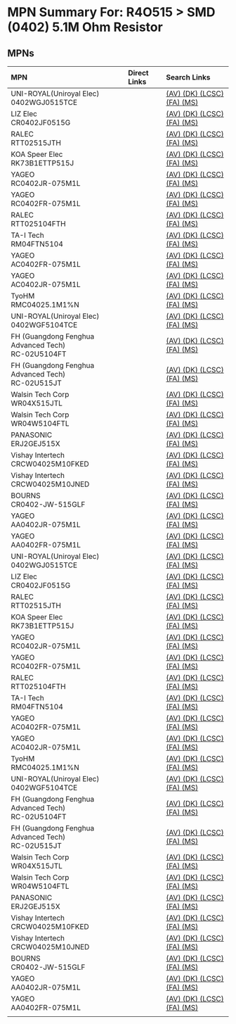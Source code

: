 



# MPN Summary For: R4O515 > SMD (0402) 5.1M Ohm Resistor

## MPNs
  

|MPN|Direct Links|Search Links|
| :--- | :--- | :--- |
|UNI-ROYAL(Uniroyal Elec)<br>0402WGJ0515TCE||[(AV) ](https://www.avnet.com/shop/us/search/0402WGJ0515TCE)[(DK) ](https://www.digikey.co.uk/en/products/result?s=0402WGJ0515TCE)[(LCSC) ](https://www.lcsc.com/search?q=0402WGJ0515TCE)[(FA) ](https://uk.farnell.com/search?st=0402WGJ0515TCE)[(MS) ](https://www.mouser.com/c/?q=0402WGJ0515TCE)|
|LIZ Elec<br>CR0402JF0515G||[(AV) ](https://www.avnet.com/shop/us/search/CR0402JF0515G)[(DK) ](https://www.digikey.co.uk/en/products/result?s=CR0402JF0515G)[(LCSC) ](https://www.lcsc.com/search?q=CR0402JF0515G)[(FA) ](https://uk.farnell.com/search?st=CR0402JF0515G)[(MS) ](https://www.mouser.com/c/?q=CR0402JF0515G)|
|RALEC<br>RTT02515JTH||[(AV) ](https://www.avnet.com/shop/us/search/RTT02515JTH)[(DK) ](https://www.digikey.co.uk/en/products/result?s=RTT02515JTH)[(LCSC) ](https://www.lcsc.com/search?q=RTT02515JTH)[(FA) ](https://uk.farnell.com/search?st=RTT02515JTH)[(MS) ](https://www.mouser.com/c/?q=RTT02515JTH)|
|KOA Speer Elec<br>RK73B1ETTP515J||[(AV) ](https://www.avnet.com/shop/us/search/RK73B1ETTP515J)[(DK) ](https://www.digikey.co.uk/en/products/result?s=RK73B1ETTP515J)[(LCSC) ](https://www.lcsc.com/search?q=RK73B1ETTP515J)[(FA) ](https://uk.farnell.com/search?st=RK73B1ETTP515J)[(MS) ](https://www.mouser.com/c/?q=RK73B1ETTP515J)|
|YAGEO<br>RC0402JR-075M1L||[(AV) ](https://www.avnet.com/shop/us/search/RC0402JR-075M1L)[(DK) ](https://www.digikey.co.uk/en/products/result?s=RC0402JR-075M1L)[(LCSC) ](https://www.lcsc.com/search?q=RC0402JR-075M1L)[(FA) ](https://uk.farnell.com/search?st=RC0402JR-075M1L)[(MS) ](https://www.mouser.com/c/?q=RC0402JR-075M1L)|
|YAGEO<br>RC0402FR-075M1L||[(AV) ](https://www.avnet.com/shop/us/search/RC0402FR-075M1L)[(DK) ](https://www.digikey.co.uk/en/products/result?s=RC0402FR-075M1L)[(LCSC) ](https://www.lcsc.com/search?q=RC0402FR-075M1L)[(FA) ](https://uk.farnell.com/search?st=RC0402FR-075M1L)[(MS) ](https://www.mouser.com/c/?q=RC0402FR-075M1L)|
|RALEC<br>RTT025104FTH||[(AV) ](https://www.avnet.com/shop/us/search/RTT025104FTH)[(DK) ](https://www.digikey.co.uk/en/products/result?s=RTT025104FTH)[(LCSC) ](https://www.lcsc.com/search?q=RTT025104FTH)[(FA) ](https://uk.farnell.com/search?st=RTT025104FTH)[(MS) ](https://www.mouser.com/c/?q=RTT025104FTH)|
|TA-I Tech<br>RM04FTN5104||[(AV) ](https://www.avnet.com/shop/us/search/RM04FTN5104)[(DK) ](https://www.digikey.co.uk/en/products/result?s=RM04FTN5104)[(LCSC) ](https://www.lcsc.com/search?q=RM04FTN5104)[(FA) ](https://uk.farnell.com/search?st=RM04FTN5104)[(MS) ](https://www.mouser.com/c/?q=RM04FTN5104)|
|YAGEO<br>AC0402FR-075M1L||[(AV) ](https://www.avnet.com/shop/us/search/AC0402FR-075M1L)[(DK) ](https://www.digikey.co.uk/en/products/result?s=AC0402FR-075M1L)[(LCSC) ](https://www.lcsc.com/search?q=AC0402FR-075M1L)[(FA) ](https://uk.farnell.com/search?st=AC0402FR-075M1L)[(MS) ](https://www.mouser.com/c/?q=AC0402FR-075M1L)|
|YAGEO<br>AC0402JR-075M1L||[(AV) ](https://www.avnet.com/shop/us/search/AC0402JR-075M1L)[(DK) ](https://www.digikey.co.uk/en/products/result?s=AC0402JR-075M1L)[(LCSC) ](https://www.lcsc.com/search?q=AC0402JR-075M1L)[(FA) ](https://uk.farnell.com/search?st=AC0402JR-075M1L)[(MS) ](https://www.mouser.com/c/?q=AC0402JR-075M1L)|
|TyoHM<br>RMC04025.1M1%N||[(AV) ](https://www.avnet.com/shop/us/search/RMC04025.1M1%N)[(DK) ](https://www.digikey.co.uk/en/products/result?s=RMC04025.1M1%N)[(LCSC) ](https://www.lcsc.com/search?q=RMC04025.1M1%N)[(FA) ](https://uk.farnell.com/search?st=RMC04025.1M1%N)[(MS) ](https://www.mouser.com/c/?q=RMC04025.1M1%N)|
|UNI-ROYAL(Uniroyal Elec)<br>0402WGF5104TCE||[(AV) ](https://www.avnet.com/shop/us/search/0402WGF5104TCE)[(DK) ](https://www.digikey.co.uk/en/products/result?s=0402WGF5104TCE)[(LCSC) ](https://www.lcsc.com/search?q=0402WGF5104TCE)[(FA) ](https://uk.farnell.com/search?st=0402WGF5104TCE)[(MS) ](https://www.mouser.com/c/?q=0402WGF5104TCE)|
|FH (Guangdong Fenghua Advanced Tech)<br>RC-02U5104FT||[(AV) ](https://www.avnet.com/shop/us/search/RC-02U5104FT)[(DK) ](https://www.digikey.co.uk/en/products/result?s=RC-02U5104FT)[(LCSC) ](https://www.lcsc.com/search?q=RC-02U5104FT)[(FA) ](https://uk.farnell.com/search?st=RC-02U5104FT)[(MS) ](https://www.mouser.com/c/?q=RC-02U5104FT)|
|FH (Guangdong Fenghua Advanced Tech)<br>RC-02U515JT||[(AV) ](https://www.avnet.com/shop/us/search/RC-02U515JT)[(DK) ](https://www.digikey.co.uk/en/products/result?s=RC-02U515JT)[(LCSC) ](https://www.lcsc.com/search?q=RC-02U515JT)[(FA) ](https://uk.farnell.com/search?st=RC-02U515JT)[(MS) ](https://www.mouser.com/c/?q=RC-02U515JT)|
|Walsin Tech Corp<br>WR04X515JTL||[(AV) ](https://www.avnet.com/shop/us/search/WR04X515JTL)[(DK) ](https://www.digikey.co.uk/en/products/result?s=WR04X515JTL)[(LCSC) ](https://www.lcsc.com/search?q=WR04X515JTL)[(FA) ](https://uk.farnell.com/search?st=WR04X515JTL)[(MS) ](https://www.mouser.com/c/?q=WR04X515JTL)|
|Walsin Tech Corp<br>WR04W5104FTL||[(AV) ](https://www.avnet.com/shop/us/search/WR04W5104FTL)[(DK) ](https://www.digikey.co.uk/en/products/result?s=WR04W5104FTL)[(LCSC) ](https://www.lcsc.com/search?q=WR04W5104FTL)[(FA) ](https://uk.farnell.com/search?st=WR04W5104FTL)[(MS) ](https://www.mouser.com/c/?q=WR04W5104FTL)|
|PANASONIC<br>ERJ2GEJ515X||[(AV) ](https://www.avnet.com/shop/us/search/ERJ2GEJ515X)[(DK) ](https://www.digikey.co.uk/en/products/result?s=ERJ2GEJ515X)[(LCSC) ](https://www.lcsc.com/search?q=ERJ2GEJ515X)[(FA) ](https://uk.farnell.com/search?st=ERJ2GEJ515X)[(MS) ](https://www.mouser.com/c/?q=ERJ2GEJ515X)|
|Vishay Intertech<br>CRCW04025M10FKED||[(AV) ](https://www.avnet.com/shop/us/search/CRCW04025M10FKED)[(DK) ](https://www.digikey.co.uk/en/products/result?s=CRCW04025M10FKED)[(LCSC) ](https://www.lcsc.com/search?q=CRCW04025M10FKED)[(FA) ](https://uk.farnell.com/search?st=CRCW04025M10FKED)[(MS) ](https://www.mouser.com/c/?q=CRCW04025M10FKED)|
|Vishay Intertech<br>CRCW04025M10JNED||[(AV) ](https://www.avnet.com/shop/us/search/CRCW04025M10JNED)[(DK) ](https://www.digikey.co.uk/en/products/result?s=CRCW04025M10JNED)[(LCSC) ](https://www.lcsc.com/search?q=CRCW04025M10JNED)[(FA) ](https://uk.farnell.com/search?st=CRCW04025M10JNED)[(MS) ](https://www.mouser.com/c/?q=CRCW04025M10JNED)|
|BOURNS<br>CR0402-JW-515GLF||[(AV) ](https://www.avnet.com/shop/us/search/CR0402-JW-515GLF)[(DK) ](https://www.digikey.co.uk/en/products/result?s=CR0402-JW-515GLF)[(LCSC) ](https://www.lcsc.com/search?q=CR0402-JW-515GLF)[(FA) ](https://uk.farnell.com/search?st=CR0402-JW-515GLF)[(MS) ](https://www.mouser.com/c/?q=CR0402-JW-515GLF)|
|YAGEO<br>AA0402JR-075M1L||[(AV) ](https://www.avnet.com/shop/us/search/AA0402JR-075M1L)[(DK) ](https://www.digikey.co.uk/en/products/result?s=AA0402JR-075M1L)[(LCSC) ](https://www.lcsc.com/search?q=AA0402JR-075M1L)[(FA) ](https://uk.farnell.com/search?st=AA0402JR-075M1L)[(MS) ](https://www.mouser.com/c/?q=AA0402JR-075M1L)|
|YAGEO<br>AA0402FR-075M1L||[(AV) ](https://www.avnet.com/shop/us/search/AA0402FR-075M1L)[(DK) ](https://www.digikey.co.uk/en/products/result?s=AA0402FR-075M1L)[(LCSC) ](https://www.lcsc.com/search?q=AA0402FR-075M1L)[(FA) ](https://uk.farnell.com/search?st=AA0402FR-075M1L)[(MS) ](https://www.mouser.com/c/?q=AA0402FR-075M1L)|
|UNI-ROYAL(Uniroyal Elec)<br>0402WGJ0515TCE||[(AV) ](https://www.avnet.com/shop/us/search/0402WGJ0515TCE)[(DK) ](https://www.digikey.co.uk/en/products/result?s=0402WGJ0515TCE)[(LCSC) ](https://www.lcsc.com/search?q=0402WGJ0515TCE)[(FA) ](https://uk.farnell.com/search?st=0402WGJ0515TCE)[(MS) ](https://www.mouser.com/c/?q=0402WGJ0515TCE)|
|LIZ Elec<br>CR0402JF0515G||[(AV) ](https://www.avnet.com/shop/us/search/CR0402JF0515G)[(DK) ](https://www.digikey.co.uk/en/products/result?s=CR0402JF0515G)[(LCSC) ](https://www.lcsc.com/search?q=CR0402JF0515G)[(FA) ](https://uk.farnell.com/search?st=CR0402JF0515G)[(MS) ](https://www.mouser.com/c/?q=CR0402JF0515G)|
|RALEC<br>RTT02515JTH||[(AV) ](https://www.avnet.com/shop/us/search/RTT02515JTH)[(DK) ](https://www.digikey.co.uk/en/products/result?s=RTT02515JTH)[(LCSC) ](https://www.lcsc.com/search?q=RTT02515JTH)[(FA) ](https://uk.farnell.com/search?st=RTT02515JTH)[(MS) ](https://www.mouser.com/c/?q=RTT02515JTH)|
|KOA Speer Elec<br>RK73B1ETTP515J||[(AV) ](https://www.avnet.com/shop/us/search/RK73B1ETTP515J)[(DK) ](https://www.digikey.co.uk/en/products/result?s=RK73B1ETTP515J)[(LCSC) ](https://www.lcsc.com/search?q=RK73B1ETTP515J)[(FA) ](https://uk.farnell.com/search?st=RK73B1ETTP515J)[(MS) ](https://www.mouser.com/c/?q=RK73B1ETTP515J)|
|YAGEO<br>RC0402JR-075M1L||[(AV) ](https://www.avnet.com/shop/us/search/RC0402JR-075M1L)[(DK) ](https://www.digikey.co.uk/en/products/result?s=RC0402JR-075M1L)[(LCSC) ](https://www.lcsc.com/search?q=RC0402JR-075M1L)[(FA) ](https://uk.farnell.com/search?st=RC0402JR-075M1L)[(MS) ](https://www.mouser.com/c/?q=RC0402JR-075M1L)|
|YAGEO<br>RC0402FR-075M1L||[(AV) ](https://www.avnet.com/shop/us/search/RC0402FR-075M1L)[(DK) ](https://www.digikey.co.uk/en/products/result?s=RC0402FR-075M1L)[(LCSC) ](https://www.lcsc.com/search?q=RC0402FR-075M1L)[(FA) ](https://uk.farnell.com/search?st=RC0402FR-075M1L)[(MS) ](https://www.mouser.com/c/?q=RC0402FR-075M1L)|
|RALEC<br>RTT025104FTH||[(AV) ](https://www.avnet.com/shop/us/search/RTT025104FTH)[(DK) ](https://www.digikey.co.uk/en/products/result?s=RTT025104FTH)[(LCSC) ](https://www.lcsc.com/search?q=RTT025104FTH)[(FA) ](https://uk.farnell.com/search?st=RTT025104FTH)[(MS) ](https://www.mouser.com/c/?q=RTT025104FTH)|
|TA-I Tech<br>RM04FTN5104||[(AV) ](https://www.avnet.com/shop/us/search/RM04FTN5104)[(DK) ](https://www.digikey.co.uk/en/products/result?s=RM04FTN5104)[(LCSC) ](https://www.lcsc.com/search?q=RM04FTN5104)[(FA) ](https://uk.farnell.com/search?st=RM04FTN5104)[(MS) ](https://www.mouser.com/c/?q=RM04FTN5104)|
|YAGEO<br>AC0402FR-075M1L||[(AV) ](https://www.avnet.com/shop/us/search/AC0402FR-075M1L)[(DK) ](https://www.digikey.co.uk/en/products/result?s=AC0402FR-075M1L)[(LCSC) ](https://www.lcsc.com/search?q=AC0402FR-075M1L)[(FA) ](https://uk.farnell.com/search?st=AC0402FR-075M1L)[(MS) ](https://www.mouser.com/c/?q=AC0402FR-075M1L)|
|YAGEO<br>AC0402JR-075M1L||[(AV) ](https://www.avnet.com/shop/us/search/AC0402JR-075M1L)[(DK) ](https://www.digikey.co.uk/en/products/result?s=AC0402JR-075M1L)[(LCSC) ](https://www.lcsc.com/search?q=AC0402JR-075M1L)[(FA) ](https://uk.farnell.com/search?st=AC0402JR-075M1L)[(MS) ](https://www.mouser.com/c/?q=AC0402JR-075M1L)|
|TyoHM<br>RMC04025.1M1%N||[(AV) ](https://www.avnet.com/shop/us/search/RMC04025.1M1%N)[(DK) ](https://www.digikey.co.uk/en/products/result?s=RMC04025.1M1%N)[(LCSC) ](https://www.lcsc.com/search?q=RMC04025.1M1%N)[(FA) ](https://uk.farnell.com/search?st=RMC04025.1M1%N)[(MS) ](https://www.mouser.com/c/?q=RMC04025.1M1%N)|
|UNI-ROYAL(Uniroyal Elec)<br>0402WGF5104TCE||[(AV) ](https://www.avnet.com/shop/us/search/0402WGF5104TCE)[(DK) ](https://www.digikey.co.uk/en/products/result?s=0402WGF5104TCE)[(LCSC) ](https://www.lcsc.com/search?q=0402WGF5104TCE)[(FA) ](https://uk.farnell.com/search?st=0402WGF5104TCE)[(MS) ](https://www.mouser.com/c/?q=0402WGF5104TCE)|
|FH (Guangdong Fenghua Advanced Tech)<br>RC-02U5104FT||[(AV) ](https://www.avnet.com/shop/us/search/RC-02U5104FT)[(DK) ](https://www.digikey.co.uk/en/products/result?s=RC-02U5104FT)[(LCSC) ](https://www.lcsc.com/search?q=RC-02U5104FT)[(FA) ](https://uk.farnell.com/search?st=RC-02U5104FT)[(MS) ](https://www.mouser.com/c/?q=RC-02U5104FT)|
|FH (Guangdong Fenghua Advanced Tech)<br>RC-02U515JT||[(AV) ](https://www.avnet.com/shop/us/search/RC-02U515JT)[(DK) ](https://www.digikey.co.uk/en/products/result?s=RC-02U515JT)[(LCSC) ](https://www.lcsc.com/search?q=RC-02U515JT)[(FA) ](https://uk.farnell.com/search?st=RC-02U515JT)[(MS) ](https://www.mouser.com/c/?q=RC-02U515JT)|
|Walsin Tech Corp<br>WR04X515JTL||[(AV) ](https://www.avnet.com/shop/us/search/WR04X515JTL)[(DK) ](https://www.digikey.co.uk/en/products/result?s=WR04X515JTL)[(LCSC) ](https://www.lcsc.com/search?q=WR04X515JTL)[(FA) ](https://uk.farnell.com/search?st=WR04X515JTL)[(MS) ](https://www.mouser.com/c/?q=WR04X515JTL)|
|Walsin Tech Corp<br>WR04W5104FTL||[(AV) ](https://www.avnet.com/shop/us/search/WR04W5104FTL)[(DK) ](https://www.digikey.co.uk/en/products/result?s=WR04W5104FTL)[(LCSC) ](https://www.lcsc.com/search?q=WR04W5104FTL)[(FA) ](https://uk.farnell.com/search?st=WR04W5104FTL)[(MS) ](https://www.mouser.com/c/?q=WR04W5104FTL)|
|PANASONIC<br>ERJ2GEJ515X||[(AV) ](https://www.avnet.com/shop/us/search/ERJ2GEJ515X)[(DK) ](https://www.digikey.co.uk/en/products/result?s=ERJ2GEJ515X)[(LCSC) ](https://www.lcsc.com/search?q=ERJ2GEJ515X)[(FA) ](https://uk.farnell.com/search?st=ERJ2GEJ515X)[(MS) ](https://www.mouser.com/c/?q=ERJ2GEJ515X)|
|Vishay Intertech<br>CRCW04025M10FKED||[(AV) ](https://www.avnet.com/shop/us/search/CRCW04025M10FKED)[(DK) ](https://www.digikey.co.uk/en/products/result?s=CRCW04025M10FKED)[(LCSC) ](https://www.lcsc.com/search?q=CRCW04025M10FKED)[(FA) ](https://uk.farnell.com/search?st=CRCW04025M10FKED)[(MS) ](https://www.mouser.com/c/?q=CRCW04025M10FKED)|
|Vishay Intertech<br>CRCW04025M10JNED||[(AV) ](https://www.avnet.com/shop/us/search/CRCW04025M10JNED)[(DK) ](https://www.digikey.co.uk/en/products/result?s=CRCW04025M10JNED)[(LCSC) ](https://www.lcsc.com/search?q=CRCW04025M10JNED)[(FA) ](https://uk.farnell.com/search?st=CRCW04025M10JNED)[(MS) ](https://www.mouser.com/c/?q=CRCW04025M10JNED)|
|BOURNS<br>CR0402-JW-515GLF||[(AV) ](https://www.avnet.com/shop/us/search/CR0402-JW-515GLF)[(DK) ](https://www.digikey.co.uk/en/products/result?s=CR0402-JW-515GLF)[(LCSC) ](https://www.lcsc.com/search?q=CR0402-JW-515GLF)[(FA) ](https://uk.farnell.com/search?st=CR0402-JW-515GLF)[(MS) ](https://www.mouser.com/c/?q=CR0402-JW-515GLF)|
|YAGEO<br>AA0402JR-075M1L||[(AV) ](https://www.avnet.com/shop/us/search/AA0402JR-075M1L)[(DK) ](https://www.digikey.co.uk/en/products/result?s=AA0402JR-075M1L)[(LCSC) ](https://www.lcsc.com/search?q=AA0402JR-075M1L)[(FA) ](https://uk.farnell.com/search?st=AA0402JR-075M1L)[(MS) ](https://www.mouser.com/c/?q=AA0402JR-075M1L)|
|YAGEO<br>AA0402FR-075M1L||[(AV) ](https://www.avnet.com/shop/us/search/AA0402FR-075M1L)[(DK) ](https://www.digikey.co.uk/en/products/result?s=AA0402FR-075M1L)[(LCSC) ](https://www.lcsc.com/search?q=AA0402FR-075M1L)[(FA) ](https://uk.farnell.com/search?st=AA0402FR-075M1L)[(MS) ](https://www.mouser.com/c/?q=AA0402FR-075M1L)|
||||
